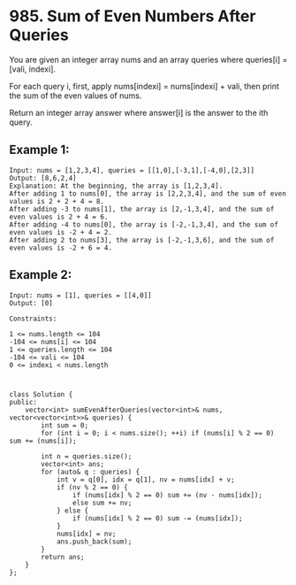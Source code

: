 # 985. Sum of Even Numbers After Queries
You are given an integer array nums and an array queries where queries[i] = [vali, indexi].

For each query i, first, apply nums[indexi] = nums[indexi] + vali, then print the sum of the even values of nums.

Return an integer array answer where answer[i] is the answer to the ith query.


## Example 1:
```
Input: nums = [1,2,3,4], queries = [[1,0],[-3,1],[-4,0],[2,3]]
Output: [8,6,2,4]
Explanation: At the beginning, the array is [1,2,3,4].
After adding 1 to nums[0], the array is [2,2,3,4], and the sum of even values is 2 + 2 + 4 = 8.
After adding -3 to nums[1], the array is [2,-1,3,4], and the sum of even values is 2 + 4 = 6.
After adding -4 to nums[0], the array is [-2,-1,3,4], and the sum of even values is -2 + 4 = 2.
After adding 2 to nums[3], the array is [-2,-1,3,6], and the sum of even values is -2 + 6 = 4.
```


## Example 2:
```
Input: nums = [1], queries = [[4,0]]
Output: [0]
```


```
Constraints:

1 <= nums.length <= 104
-104 <= nums[i] <= 104
1 <= queries.length <= 104
-104 <= vali <= 104
0 <= indexi < nums.length
```


#
```
class Solution {
public:
    vector<int> sumEvenAfterQueries(vector<int>& nums, vector<vector<int>>& queries) {
        int sum = 0;
        for (int i = 0; i < nums.size(); ++i) if (nums[i] % 2 == 0) sum += (nums[i]);

        int n = queries.size();
        vector<int> ans;
        for (auto& q : queries) {
            int v = q[0], idx = q[1], nv = nums[idx] + v;
            if (nv % 2 == 0) {
                if (nums[idx] % 2 == 0) sum += (nv - nums[idx]);
                else sum += nv;
            } else {
                if (nums[idx] % 2 == 0) sum -= (nums[idx]);
            }
            nums[idx] = nv;
            ans.push_back(sum);
        }
        return ans;
    }
};
```